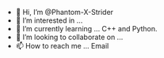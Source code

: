 - 👋 Hi, I’m @Phantom-X-Strider
- 👀 I’m interested in ...
- 🌱 I’m currently learning ... C++ and Python.
- 💞️ I’m looking to collaborate on ...
- 📫 How to reach me ... Email

<!---
Phantom-X-Strider/Phantom-X-Strider is a ✨ special ✨ repository because its `README.md` (this file) appears on your GitHub profile.
You can click the Preview link to take a look at your changes.
--->
